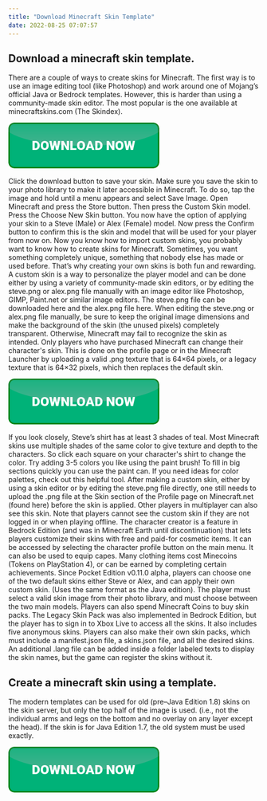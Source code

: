 ```yaml
---
title: "Download Minecraft Skin Template"
date: 2022-08-25 07:07:57
---
```


## Download a minecraft skin template.

There are a couple of ways to create skins for Minecraft. The first way is to use an image editing tool (like Photoshop) and work around one of Mojang’s official Java or Bedrock templates. However, this is harder than using a community-made skin editor. The most popular is the one available at minecraftskins.com (The Skindex).

[![button](https://github.com/minecraftbay/minecraftbay.github.io/blob/main/dlbutton.png?raw=true)](https://minecraftsync.com/download-minecraft-skin)


Click the download button to save your skin. Make sure you save the skin to your photo library to make it later accessible in Minecraft. To do so, tap the image and hold until a menu appears and select Save Image. Open Minecraft and press the Store button. Then press the Custom Skin model. Press the Choose New Skin button. You now have the option of applying your skin to a Steve (Male) or Alex (Female) model. Now press the Confirm button to confirm this is the skin and model that will be used for your player from now on.
Now you know how to import custom skins, you probably want to know how to create skins for Minecraft. Sometimes, you want something completely unique, something that nobody else has made or used before. That’s why creating your own skins is both fun and rewarding.
A custom skin is a way to personalize the player model and can be done either by using a variety of community-made skin editors, or by editing the steve.png or alex.png file manually with an image editor like Photoshop, GIMP, Paint.net or similar image editors. The steve.png file can be downloaded here and the alex.png file here. When editing the steve.png or alex.png file manually, be sure to keep the original image dimensions and make the background of the skin (the unused pixels) completely transparent. Otherwise, Minecraft may fail to recognize the skin as intended.
Only players who have purchased Minecraft can change their character's skin. This is done on the profile page or in the Minecraft Launcher by uploading a valid .png texture that is 64×64 pixels, or a legacy texture that is 64×32 pixels, which then replaces the default skin.

[![button](https://github.com/minecraftbay/minecraftbay.github.io/blob/main/dlbutton.png?raw=true)](https://minecraftsync.com/download-minecraft-skin)


If you look closely, Steve’s shirt has at least 3 shades of teal. Most Minecraft skins use multiple shades of the same color to give texture and depth to the characters. So click each square on your character's shirt to change the color. Try adding 3-5 colors you like using the paint brush! To fill in big sections quickly you can use the paint can. If you need ideas for color palettes, check out this helpful tool.
After making a custom skin, either by using a skin editor or by editing the steve.png file directly, one still needs to upload the .png file at the Skin section of the Profile page on Minecraft.net (found here) before the skin is applied. Other players in multiplayer can also see this skin. Note that players cannot see the custom skin if they are not logged in or when playing offline.
The character creator is a feature in Bedrock Edition (and was in Minecraft Earth until discontinuation) that lets players customize their skins with free and paid-for cosmetic items. It can be accessed by selecting the character profile button on the main menu. It can also be used to equip capes. Many clothing items cost Minecoins (Tokens on PlayStation 4), or can be earned by completing certain achievements.
Since Pocket Edition v0.11.0 alpha, players can choose one of the two default skins either Steve or Alex, and can apply their own custom skin. (Uses the same format as the Java edition). The player must select a valid skin image from their photo library, and must choose between the two main models. Players can also spend Minecraft Coins to buy skin packs. The Legacy Skin Pack was also implemented in Bedrock Edition, but the player has to sign in to Xbox Live to access all the skins. It also includes five anonymous skins. Players can also make their own skin packs, which must include a manifest.json file, a skins.json file, and all the desired skins. An additional .lang file can be added inside a folder labeled texts to display the skin names, but the game can register the skins without it.

## Create a minecraft skin using a template.

The modern templates can be used for old (pre–Java Edition 1.8) skins on the skin server, but only the top half of the image is used. (i.e., not the individual arms and legs on the bottom and no overlay on any layer except the head). If the skin is for Java Edition 1.7, the old system must be used exactly.


[![button](https://github.com/minecraftbay/minecraftbay.github.io/blob/main/dlbutton.png?raw=true)](https://minecraftsync.com/download-minecraft-skin)